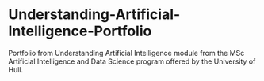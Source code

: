 # Understanding-Artificial-Intelligence-Portfolio
Portfolio from Understanding Artificial Intelligence module from the MSc Artificial Intelligence and Data Science program offered by the University of Hull.

